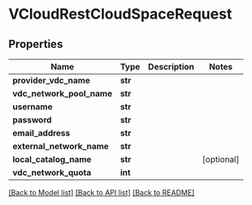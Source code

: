 # VCloudRestCloudSpaceRequest

## Properties
Name | Type | Description | Notes
------------ | ------------- | ------------- | -------------
**provider_vdc_name** | **str** |  | 
**vdc_network_pool_name** | **str** |  | 
**username** | **str** |  | 
**password** | **str** |  | 
**email_address** | **str** |  | 
**external_network_name** | **str** |  | 
**local_catalog_name** | **str** |  | [optional] 
**vdc_network_quota** | **int** |  | 

[[Back to Model list]](../README.md#documentation-for-models) [[Back to API list]](../README.md#documentation-for-api-endpoints) [[Back to README]](../README.md)


